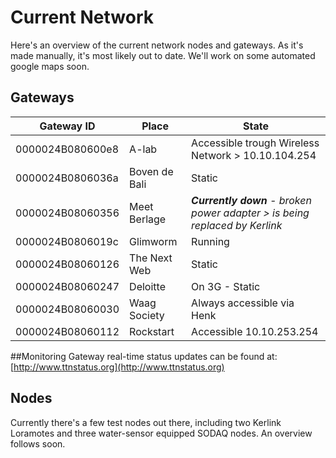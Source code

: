 # Current Network

Here's an overview of the current network nodes and gateways.
As it's made manually, it's most likely out to date. We'll work on some automated google maps soon.


## Gateways
| Gateway ID | Place | State |
|------------|-------|-------|
| 0000024B080600e8 | A-lab | Accessible trough Wireless Network > 10.10.104.254 |
| 0000024B0806036a | Boven de Bali | Static |
| 0000024B08060356 | Meet Berlage | _**Currently down** - broken power adapter > is being replaced by Kerlink_ |
| 0000024B0806019c | Glimworm | Running | Accessible trough SSH > 192.168.2.18 |
| 0000024B08060126 | The Next Web | Static |
| 0000024B08060247 | Deloitte | On 3G - Static |
| 0000024B08060030 | Waag Society | Always accessible via Henk |
| 0000024B08060112 | Rockstart | Accessible 10.10.253.254 |

##Monitoring
Gateway real-time status updates can be found at: [http://www.ttnstatus.org](http://www.ttnstatus.org)

## Nodes
Currently there's a few test nodes out there, including two Kerlink Loramotes and three water-sensor equipped SODAQ nodes. An overview follows soon.